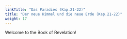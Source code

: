 ```yaml
---
linkTitle: "Das Paradies (Kap.21-22)"
title: "Der neue Himmel und die neue Erde (Kap.21-22)"
weight: 17
---
```


Welcome to the Book of Revelation!

<!--more-->
